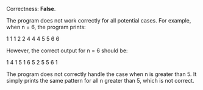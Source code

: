 Correctness: **False**.

The program does not work correctly for all potential cases. For example, when n = 6, the program prints:

1 1
1 2
2 4
4 4
5 5
6 6

However, the correct output for n = 6 should be:

1 4
1 5
1 6
5 2
5 5
6 1

The program does not correctly handle the case when n is greater than 5. It simply prints the same pattern for all n greater than 5, which is not correct.
